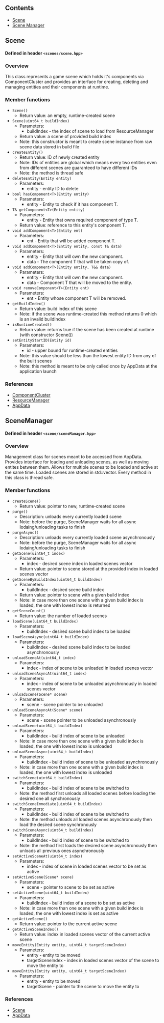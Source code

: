 ## Contents
- [Scene](#scene)
- [Scene Manager](#scenemanager)

## <a id="scene"></a>Scene
#### Defined in header `<scenes/scene.hpp>`
### Overview
This class represents a game scene which holds it's components via ComponentCluster and provides an interface for creating, deleting and managing entities and their components at runtime.
### Member functions
- `Scene()`
  - Return value: an empty, runtime-created scene
- `Scene(uint64_t buildIndex)`
  - Parameters:
    - buildIndex - the index of scene to load from ResourceManager
  - Return value: a scene of provided build index
  - Note: this constructor is meant to create scene instance from raw scene data stored in build file
- `createEntity()`
  - Return value: ID of newly created entity
  - Note: IDs of entities are global which means every two entities even from different scenes are guaranteed to have different IDs
  - Note: the method is thread safe
- `deleteEntity(Entity entity)`
  - Parameters:
    - entity - entity ID to delete
- `bool hasComponent<T>(Entity entity)`
  - Parameters:  
    - entity - Entity to check if it has component T.
- `T& getComponent<T>(Entity entity)`
  - Parameters:  
    - entity - Entity that owns required component of type T.
  - Return value: reference to this entity's component T.
- `void addComponent<T>(Entity ent)`
  - Parameters:  
    - ent - Entity that will be added component T.
- `void addComponent<T>(Entity entity, const T& data)`
  - Parameters:  
    - entity - Entity that will own the new component.
    - data - The component T that will be taken copy of.
- `void addComponent<T>(Entity entity, T&& data)`
  - Parameters: 
    - entity - Entity that will own the new component.
    - data - Component T that will be moved to the entity.
- `void removeComponent<T>(Entity ent)`
  - Parameters:  
    - ent - Entity whose component T will be removed.
- `getBuildIndex()`
  - Return value: build index of this scene
  - Note: if the scene was runtime-created this method returns 0 which is an invalid buildIndex
- `isRuntimeCreated()`
  - Return value: returns true if the scene has been created at runtime (with constructor Scene())
- `setEntityStartID(Entity id)`
  - Parameters:
    - id - upper bound for runtime-created entities 
  - Note: this value should be less than the lowest entity ID from any of the built scenes
  - Note: this method is meant to be only called once by AppData at the application launch
### References
- [ComponentCluster](ECS.md#componentcluster)
- [ResourceManager](ResourceManagement.md#resourcemanager)
- [AppData](AppCore.md#appdata)

## <a id="scenemanager"></a>SceneManager
#### Defined in header `<scene/sceneManager.hpp>`
### Overview
Management class for scenes meant to be accessed from AppData. Provides interface for loading and unloading scenes, as well as moving entites between them.
Allows for multiple scenes to be loaded and active at the same time. Loaded scenes are stored in std::vector.
Every method in this class is thread safe.
### Member functions
- `createScene()`
  - Return value: pointer to new, runtime-created scene
- `purge()`
  - Description: unloads every currently loaded scene
  - Note: before the purge, SceneManager waits for all async lodaing/unloading tasks to finish
- `purgeAsync()`
  - Description: unloads every currently loaded scene asynchronously
  - Note: before the purge, SceneManager waits for all async lodaing/unloading tasks to finish
- `getScene(uint64_t index)`
  - Parameters:
    - index - desired scene index in loaded scenes vector
  - Return value: pointer to scene stored at the provided index in loaded scenes vector
- `getSceneByBuildIndex(uint64_t buildIndex)`
  - Parameters:
    - buildIndex - desired scene build index
  - Return value: pointer to scene with a given build index
  - Note: in case more than one scene with a given build index is loaded, the one with lowest index is returned
- `getSceneCount()`
  - Return value: the number of loaded scenes
- `loadScene(uint64_t buildIndex)`
  - Parameters:
    - buildIndex - desired scene build index to be loaded
- `loadSceneAsync(uint64_t buildIndex)`
  - Parameters:
    - buildIndex - desired scene build index to be loaded asynchronously
- `unloadSceneAt(uint64_t index)`
  - Parameters:
    - index - index of scene to be unloaded in loaded scenes vector
- `unloadSceneAsyncAt(uint64_t index)`
  - Parameters:
    - index - index of scene to be unloaded asynchronously in loaded scenes vector
- `unloadScene(Scene* scene)`
  - Parameters:
    - scene - scene pointer to be unloaded
- `unloadSceneAsyncAt(Scene* scene)`
  - Parameters:
    - scene - scene pointer to be unloaded asynchronously
- `unloadScene(uint64_t buildIndex)`
  - Parameters:
    - buildIndex - build index of scene to be unloaded
  - Note: in case more than one scene with a given build index is loaded, the one with lowest index is unloaded
- `unloadSceneAsync(uint64_t buildIndex)`
  - Parameters:
    - buildIndex - build index of scene to be unloaded asynchronously
  - Note: in case more than one scene with a given build index is loaded, the one with lowest index is unloaded
- `switchScene(uint64_t buildIndex)`
  - Parameters:
    - buildIndex - build index of scene to be switched to
  - Note: the method first unloads all loaded scenes before loading the desired one all synchronously
- `switchSceneImmediate(uint64_t buildIndex)`
  - Parameters:
    - buildIndex - build index of scene to be switched to
  - Note: the method unloads all loaded scenes asynchronously then load the desired scene synchronously
- `switchSceneAsync(uint64_t buildIndex)`
  - Parameters:
    - buildIndex - build index of scene to be switched to
  - Note: the method first loads the desired scene asynchronously then unloads all previous ones asynchronously
- `setActiveSceneAt(uint64_t index)`
  - Parameters:
    - index - index of scene in loaded scenes vector to be set as active 
- `setActiveScene(Scene* scene)`
  - Parameters:
    - scene - pointer to scene to be set as active 
- `setActiveScene(uint64_t buildIndex)`
  - Parameters:
    - buildIndex - build index of a scene to be set as active 
  - Note: in case more than one scene with a given build index is loaded, the one with lowest index is set as active
- `getActiveScene()`
  - Return value: pointer to the current active scene
- `getActiveSceneIndex()`
  - Return value: index in loaded scenes vector of the current active scene
- `moveEntity(Entity entity, uint64_t targetSceneIndex)`
  - Parameters:
    - entity - entity to be moved
    - targetSceneIndex - index in loaded scenes vector of the scene to move the entity to
- `moveEntity(Entity entity, uint64_t targetSceneIndex)`
  - Parameters:
    - entity - entity to be moved
    - targetScene - pointer to the scene to move the entity to
### References
- [Scene](#scene)
- [AppData](AppCore.md#appdata)
